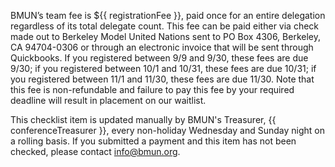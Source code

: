 ﻿BMUN’s team fee is ${{ registrationFee }}, paid once for an entire delegation regardless of its total delegate count.  This fee can be paid either via check made out to Berkeley Model United Nations sent to PO Box 4306, Berkeley, CA 94704-0306 or through an electronic invoice that will be sent through Quickbooks.  If you registered between 9/9 and 9/30, these fees are due 9/30; if you registered between 10/1 and 10/31, these fees are due 10/31; if you registered between 11/1 and 11/30, these fees are due 11/30. Note that this fee is non-refundable and failure to pay this fee by your required deadline will result in placement on our waitlist. 

This checklist item is updated manually by BMUN's Treasurer, {{ conferenceTreasurer }}, every non-holiday Wednesday and Sunday night on a rolling basis. If you submitted a payment and this item has not been checked, please contact info@bmun.org.